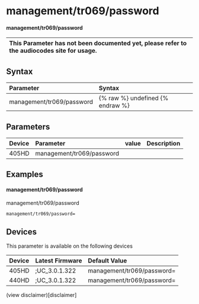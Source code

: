 ﻿---
description: management/tr069/password
search:
    keywords: ['management','tr069','password']
---

# management/tr069/password

#### management/tr069/password


| This Parameter has not been documented yet, please refer to the audiocodes site for usage.  |
| :--- |

## Syntax
| Parameter | Syntax |
| :--- | :--- |
|management/tr069/password | {% raw %} undefined {% endraw %} |

## Parameters
|Device|Parameter|value|Description|
|:---|:---|:---|:---|
| 405HD | management/tr069/password |  |  |

## Examples
#### management/tr069/password

management/tr069/password

```
management/tr069/password=
```

## Devices
This parameter is available on the following devices

| Device | Latest Firmware | Default Value |
|:---|:---|:---|
| 405HD | ;UC_3.0.1.322 | management/tr069/password= 
| 440HD | ;UC_3.0.1.322 | management/tr069/password= 

(view disclaimer)[disclaimer]

